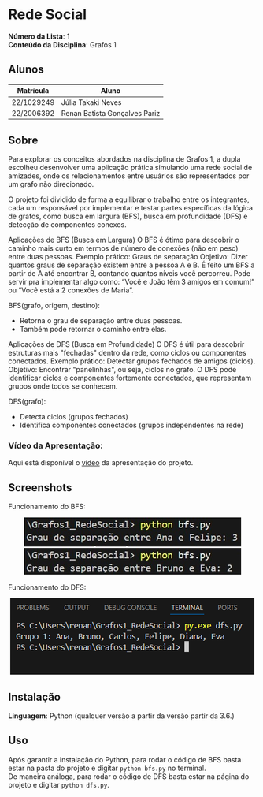 # Rede Social

**Número da Lista**: 1<br>
**Conteúdo da Disciplina**: Grafos 1<br>

## Alunos
|Matrícula | Aluno |
| -- | -- |
| 22/1029249  |  Júlia Takaki Neves |
| 22/2006392  |  Renan Batista Gonçalves Pariz |

## Sobre 
Para explorar os conceitos abordados na disciplina de Grafos 1, a dupla escolheu desenvolver uma aplicação prática simulando uma rede social de amizades, onde os relacionamentos entre usuários são representados por um grafo não direcionado.

O projeto foi dividido de forma a equilibrar o trabalho entre os integrantes, cada um responsável por implementar e testar partes específicas da lógica de grafos, como busca em largura (BFS), busca em profundidade (DFS) e detecção de componentes conexos.

Aplicações de BFS (Busca em Largura)
O BFS é ótimo para descobrir o caminho mais curto em termos de número de conexões (não em peso) entre duas pessoas.
Exemplo prático: Graus de separação
Objetivo: Dizer quantos graus de separação existem entre a pessoa A e B.
É feito um BFS a partir de A até encontrar B, contando quantos níveis você percorreu.
Pode servir pra implementar algo como: “Você e João têm 3 amigos em comum!” ou “Você está a 2 conexões de Maria”.

BFS(grafo, origem, destino):
- Retorna o grau de separação entre duas pessoas.
- Também pode retornar o caminho entre elas.

Aplicações de DFS (Busca em Profundidade)
O DFS é útil para descobrir estruturas mais "fechadas" dentro da rede, como ciclos ou componentes conectados.
Exemplo prático: Detectar grupos fechados de amigos (ciclos).
Objetivo: Encontrar "panelinhas", ou seja, ciclos no grafo.
O DFS pode identificar ciclos e componentes fortemente conectados, que representam grupos onde todos se conhecem.

DFS(grafo):
- Detecta ciclos (grupos fechados)
- Identifica componentes conectados (grupos independentes na rede)

### Vídeo da Apresentação:
Aqui está disponível o [vídeo](https://youtu.be/7YNiwFkt3HU?si=U1KO09NTYJqX9MZH) da apresentação do projeto.

## Screenshots
Funcionamento do BFS:
<center>
  <img src="assets/bfs1.jpg" alt="BFS">
  <img src="assets/bfs2.jpg" alt="BFS">
</center>

Funcionamento do DFS:
<center>
  <img src="assets/dfs.png" alt="DFS">

</center>

## Instalação 
**Linguagem**: Python (qualquer versão a partir da versão partir da 3.6.)<br>

## Uso 
Após garantir a instalação do Python, para rodar o código de BFS basta estar na pasta do projeto e digitar `python bfs.py` no terminal. <br>
De maneira análoga, para rodar o código de DFS basta estar na página do projeto e digitar `python dfs.py`.